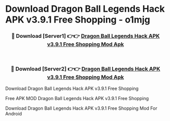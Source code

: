 # Download Dragon Ball Legends Hack APK v3.9.1 Free Shopping - o1mjg



<div align="center">
<h3>🔴 Download [Server1] 👉👉 <a href="https://momento.my/?title=Dragon_Ball_Legends_Hack_APK_v3.9.1_Free_Shopping">Dragon Ball Legends Hack APK v3.9.1 Free Shopping Mod Apk</a></h3><br>

<h3>🔴 Download [Server2] 👉👉 <a href="https://momento.my/?title=Dragon_Ball_Legends_Hack_APK_v3.9.1_Free_Shopping">Dragon Ball Legends Hack APK v3.9.1 Free Shopping Mod Apk</a></h3>
</div>



Download Dragon Ball Legends Hack APK v3.9.1 Free Shopping 

Free APK MOD Dragon Ball Legends Hack APK v3.9.1 Free Shopping 

Download Dragon Ball Legends Hack APK v3.9.1 Free Shopping Mod For Android

